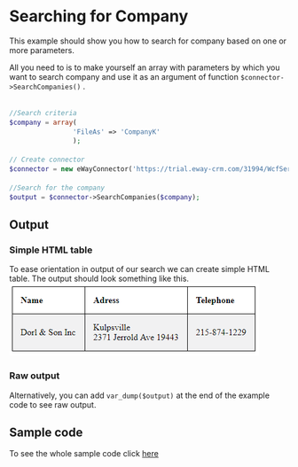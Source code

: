 # Searching for Company

This example should show you how to search for company based on one or more parameters.

All you need to is to make yourself an array with parameters by which you want to search company and use it as an argument of function ```$connector->SearchCompanies()``` .

```php

//Search criteria
$company = array(
                'FileAs' => 'CompanyK'    
                );

// Create connector
$connector = new eWayConnector('https://trial.eway-crm.com/31994/WcfService/Service.svc', 'api', 'ApiTrial@eWay-CRM');

//Search for the company
$output = $connector->SearchCompanies($company);

```

## Output

### Simple HTML table
To ease orientation in output of our search we can create simple HTML table. The output should look something like this.
![example output](Images/sample_output.PNG)

### Raw output
Alternatively, you can add ```var_dump($output)``` at the end of the example code to see raw output.

## Sample code
To see the whole sample code click [here](sample_code.php)